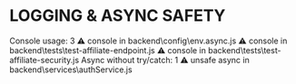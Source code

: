 # LOGGING & ASYNC SAFETY
Console usage: 3
⚠️ console in backend\config\env.async.js
⚠️ console in backend\tests\test-affiliate-endpoint.js
⚠️ console in backend\tests\test-affiliate-security.js
Async without try/catch: 1
⚠️ unsafe async in backend\services\authService.js
